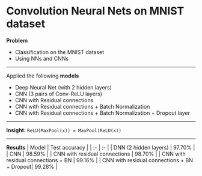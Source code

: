 # Convolution Neural Nets on MNIST dataset
**Problem**
* Classification on the MNIST dataset
* Using NNs and CNNs
---

Applied the following **models**
* Deep Neural Net (with 2 hidden layers)
* CNN (3 pairs of Conv-ReLU layers)
* CNN with Residual connections
* CNN with Residual connections + Batch Normalization
* CNN with Residual connections + Batch Normalization + Dropout layer
---

**Insight:** `ReLU(MaxPool(x)) = MaxPool(ReLU(x))`

---

**Results**
| Model | Test accuracy |
| :- | :- |
| DNN (2 hidden layers) | 97.70% |
| CNN | 98.59% |
| CNN with residual connections | 98.70% |
| CNN with residual connections + BN | 99.16% |
| CNN with residual connections + BN + Dropout| 99.28% |
